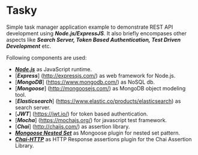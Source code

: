 # Tasky
Simple task manager application example to demonstrate REST API development using ***Node.js/ExpressJS***. It also briefly encompases other aspects like ***Search Server, Token Based Authentication, Test Driven Development*** etc.

Following components are used:
- [***Node.js***](https://nodejs.org/en/) as JavaScript runtime.
- [***Express***] (http://expressjs.com/) as web framework for Node.js.
- [***MongoDB***] (https://www.mongodb.com/) as NoSQL db.
- [***Mongoose***] (http://mongoosejs.com/) as MongoDB object modeling tool.
- [***Elasticsearch***] (https://www.elastic.co/products/elasticsearch) as search server.
- [***JWT***] (https://jwt.io/) for token based authentication.
- [***Mocha***] (https://mochajs.org/) for javascript test framework.
- [***Chai***] (http://chaijs.com/) as assertion library.
- [***Mongoose Nested Set***](https://github.com/groupdock/mongoose-nested-set) as Mongoose plugin for nested set pattern.
- [***Chai-HTTP***](https://github.com/chaijs/chai-http) as HTTP Response assertions plugin for the Chai Assertion Library.
